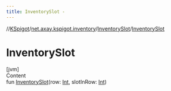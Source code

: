 ```yaml
---
title: InventorySlot -
---
```

//[KSpigot](../../index.md)/[net.axay.kspigot.inventory](../index.md)/[InventorySlot](index.md)/[InventorySlot](-inventory-slot.md)



# InventorySlot  
[jvm]  
Content  
fun [InventorySlot](-inventory-slot.md)(row: [Int](https://kotlinlang.org/api/latest/jvm/stdlib/kotlin/-int/index.html), slotInRow: [Int](https://kotlinlang.org/api/latest/jvm/stdlib/kotlin/-int/index.html))  



